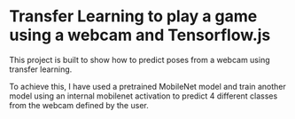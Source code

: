# Transfer Learning to play a game using a webcam and Tensorflow.js

This project is built to show how to predict poses from a webcam using transfer learning.

To achieve this, I have used a pretrained MobileNet model and train another model using an internal mobilenet activation to predict 4 different classes from the webcam defined by the user.